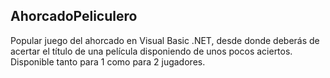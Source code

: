 AhorcadoPeliculero
------------------

Popular juego del ahorcado en Visual Basic .NET, desde donde deberás de acertar el título de una película disponiendo de unos pocos aciertos. 
Disponible tanto para 1 como para 2 jugadores.
